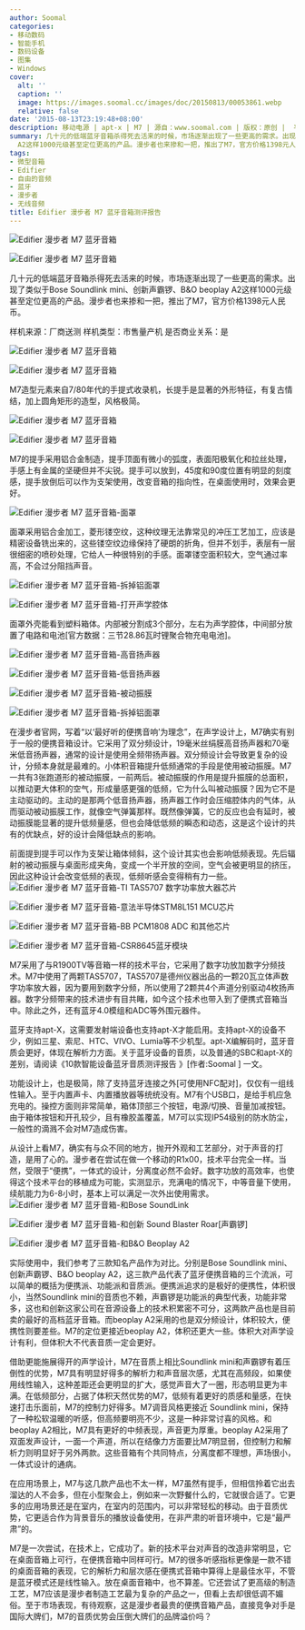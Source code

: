 ```yaml
---
author: Soomal
categories:
- 移动数码
- 智能手机
- 数码设备
- 图集
- Windows
cover:
  alt: ''
  caption: ''
  image: https://images.soomal.cc/images/doc/20150813/00053861.webp
  relative: false
date: '2015-08-13T23:19:48+08:00'
description: 移动电源 | apt-x | M7 | 源自：www.soomal.com | 版权：原创 |  平均/总评分：08.96/699
summary: 几十元的低端蓝牙音箱杀得死去活来的时候，市场逐渐出现了一些更高的需求。出现了类似于Bose Soundlink mini、创新声霸锣、B&O beoplay
  A2这样1000元级甚至定位更高的产品。漫步者也来掺和一把，推出了M7，官方价格1398元人民币
tags:
- 微型音箱
- Edifier
- 自由的音频
- 蓝牙
- 漫步者
- 无线音频
title: Edifier 漫步者 M7 蓝牙音箱测评报告
---
```


![Edifier 漫步者 M7 蓝牙音箱](https://images.soomal.cc/images/doc/20150804/00053626_01.webp)



![Edifier 漫步者 M7 蓝牙音箱](https://images.soomal.cc/images/doc/20150804/00053628_01.webp)



几十元的低端蓝牙音箱杀得死去活来的时候，市场逐渐出现了一些更高的需求。出现了类似于Bose Soundlink mini、创新声霸锣、B&O beoplay A2这样1000元级甚至定位更高的产品。漫步者也来掺和一把，推出了M7，官方价格1398元人民币。



样机来源：厂商送测
样机类型：市售量产机
是否商业关系：是



![Edifier 漫步者 M7 蓝牙音箱](https://images.soomal.cc/images/doc/20150813/00053855_01.webp)



![Edifier 漫步者 M7 蓝牙音箱](https://images.soomal.cc/images/doc/20150813/00053859_01.webp)



M7造型元素来自7/80年代的手提式收录机，长提手是显著的外形特征，有复古情结，加上圆角矩形的造型，风格极简。



![Edifier 漫步者 M7 蓝牙音箱](https://images.soomal.cc/images/doc/20150813/00053857_01.webp)



![Edifier 漫步者 M7 蓝牙音箱](https://images.soomal.cc/images/doc/20150813/00053856_01.webp)



M7的提手采用铝合金制造，提手顶面有微小的弧度，表面阳极氧化和拉丝处理，手感上有金属的坚硬但并不尖锐。提手可以放到，45度和90度位置有明显的刻度感，提手放倒后可以作为支架使用，改变音箱的指向性，在桌面使用时，效果会更好。



![Edifier 漫步者 M7 蓝牙音箱-面罩](https://images.soomal.cc/images/doc/20150813/00053860.webp)



面罩采用铝合金加工，菱形镂空纹，这种纹理无法靠常见的冲压工艺加工，应该是精密设备铣出来的，这些镂空纹边缘保持了硬朗的折角，但并不划手，表层有一层很细密的喷砂处理，它给人一种很特别的手感。面罩镂空面积较大，空气通过率高，不会过分阻挡声音。



![Edifier 漫步者 M7 蓝牙音箱-拆掉铝面罩](https://images.soomal.cc/images/doc/20150804/00053635_01.webp)



![Edifier 漫步者 M7 蓝牙音箱-打开声学腔体](https://images.soomal.cc/images/doc/20150804/00053641_01.webp)



面罩外壳能看到塑料箱体。内部被分割成3个部分，左右为声学腔体，中间部分放置了电路和电池[官方数据：三节28.86瓦时锂聚合物充电电池]。



![Edifier 漫步者 M7 蓝牙音箱-高音扬声器](https://images.soomal.cc/images/doc/20150804/00053639_01.webp)



![Edifier 漫步者 M7 蓝牙音箱-低音扬声器](https://images.soomal.cc/images/doc/20150804/00053638_01.webp)



![Edifier 漫步者 M7 蓝牙音箱-被动振膜](https://images.soomal.cc/images/doc/20150804/00053637_01.webp)



![Edifier 漫步者 M7 蓝牙音箱-拆掉铝面罩](https://images.soomal.cc/images/doc/20150804/00053636_01.webp)



在漫步者官网，写着“以‘最好听的便携音响’为理念”，在声学设计上，M7确实有别于一般的便携音箱设计。它采用了双分频设计，19毫米丝绢膜高音扬声器和70毫米低音扬声器，通常的设计是使用全频带扬声器。双分频设计会导致更复杂的设计，分频本身就是最难的。小体积音箱提升低频通常的手段是使用被动振膜。M7一共有3张跑道形的被动振膜，一前两后。被动振膜的作用是提升振膜的总面积，以推动更大体积的空气，形成量感更强的低频，它为什么叫被动振膜？因为它不是主动驱动的。主动的是那两个低音扬声器，扬声器工作时会压缩腔体内的气体，从而驱动被动振膜工作，就像空气弹簧那样。既然像弹簧，它的反应也会有延时，被动振膜能显著的提升低频量感，但也会降低低频的瞬态和动态，这是这个设计的共有的优缺点，好的设计会降低缺点的影响。

前面提到提手可以作为支架让箱体倾斜，这个设计其实也会影响低频表现。先后辐射的被动振膜与桌面形成夹角，变成一个半开放的空间，空气会被更明显的挤压，因此这种设计会改变低频的表现，低频听感会变得稍有力一些。
![Edifier 漫步者 M7 蓝牙音箱-TI TAS5707 数字功率放大器芯片](https://images.soomal.cc/images/doc/20150804/00053645_01.webp)




![Edifier 漫步者 M7 蓝牙音箱-意法半导体STM8L151 MCU芯片](https://images.soomal.cc/images/doc/20150804/00053646_01.webp)




![Edifier 漫步者 M7 蓝牙音箱-BB PCM1808 ADC 和其他芯片](https://images.soomal.cc/images/doc/20150804/00053648_01.webp)




![Edifier 漫步者 M7 蓝牙音箱-CSR8645蓝牙模块](https://images.soomal.cc/images/doc/20150804/00053643_01.webp)




M7采用了与R1900TV等音箱一样的技术平台，它采用了数字功放加数字分频技术。M7中使用了两颗TAS5707，TAS5707是德州仪器出品的一颗20瓦立体声数字功率放大器，因为要用到数字分频，所以使用了2颗共4个声道分别驱动4枚扬声器。数字分频带来的技术进步有目共睹，如今这个技术也带入到了便携式音箱当中。除此之外，还有蓝牙4.0模组和ADC等外围元器件。

蓝牙支持apt-X，这需要发射端设备也支持apt-X才能启用。支持apt-X的设备不少，例如三星、索尼、HTC、VIVO、Lumia等不少机型。apt-X编解码时，蓝牙音质会更好，体现在解析力方面。关于蓝牙设备的音质，以及普通的SBC和apt-X的差别，请阅读《10款智能设备蓝牙音质测评报告 》[作者:Soomal ]
一文。


功能设计上，也是极简，除了支持蓝牙连接之外[可使用NFC配对]，仅仅有一组线性输入。至于内置声卡、内置播放器等统统没有。M7有个USB口，是给手机应急充电的。操控方面则非常简单，箱体顶部三个按钮，电源/切换、音量加减按钮。由于箱体按钮和开孔较少，且有橡胶盖覆盖，M7可以实现IP54级别的防水防尘，一般性的滴溅不会对M7造成伤害。

从设计上看M7，确实有与众不同的地方，抛开外观和工艺部分，对于声音的打造，是用了心的。漫步者在尝试在做一个移动的R1x00，技术平台完全一样。当然，受限于“便携”，一体式的设计，分离度必然不会好。数字功放的高效率，也使得这个技术平台的移植成为可能，实测显示，充满电的情况下，中等音量下使用，续航能力为6-8小时，基本上可以满足一次外出使用需求。
![Edifier 漫步者 M7 蓝牙音箱-和Bose SoundLink](https://images.soomal.cc/images/doc/20150804/00053633_01.webp)




![Edifier 漫步者 M7 蓝牙音箱-和创新 Sound Blaster Roar[声霸锣]](https://images.soomal.cc/images/doc/20150804/00053634_01.webp)




![Edifier 漫步者 M7 蓝牙音箱-和B&O Beoplay A2](https://images.soomal.cc/images/doc/20150813/00053851_01.webp)




实际使用中，我们参考了三款知名产品作为对比。分别是Bose Soundlink mini、创新声霸锣、B&O beoplay A2，这三款产品代表了蓝牙便携音箱的三个流派，可以简单的概括为便携派、功能派和音质派。便携派追求的是极好的便携性，体积很小，当然Soundlink mini的音质也不赖，声霸锣是功能派的典型代表，功能非常多，这也和创新这家公司在音源设备上的技术积累密不可分，这两款产品也是目前卖的最好的高档蓝牙音箱。而beoplay A2采用的也是双分频设计，体积较大，便携性则要差些。M7的定位更接近beoplay A2，体积还更大一些。体积大对声学设计有利，但体积大不代表音质一定会更好。

借助更能施展得开的声学设计，M7在音质上相比Soundlink mini和声霸锣有着压倒性的优势，M7具有明显好得多的解析力和声音层次感，尤其在高频段，如果使用线性输入，这种差距还会更明显的扩大，感觉声音大了一圈，形态明显更为丰满。在低频部分，占据了体积天然优势的M7，低频有着更好的质感和量感，在快速打击乐面前，M7的控制力好得多。M7调音风格更接近 Soundlink mini，保持了一种松软温暖的听感，但高频要明亮不少，这是一种非常讨喜的风格。和beoplay A2相比，M7具有更好的中频表现，声音更为厚重。beoplay A2采用了双面发声设计，一面一个声道，所以在结像力方面要比M7明显弱，但控制力和解析力则明显好于另外两款。这些音箱有个共同特点，分离度都不理想，声场很小，一体式设计的通病。

在应用场景上，M7与这几款产品也不太一样，M7虽然有提手，但相信拎着它出去溜达的人不会多，但在小型聚会上，例如来一次野餐什么的，它就很合适了。它更多的应用场景还是在室内，在室内的范围内，可以非常轻松的移动。由于音质优势，它更适合作为背景音乐的播放设备使用，在非严肃的听音环境中，它是“最严肃”的。

M7是一次尝试，在技术上，它成功了。新的技术平台对声音的改造非常明显，它在桌面音箱上可行，在便携音箱中同样可行。M7的很多听感指标更像是一款不错的桌面音箱的表现，它的解析力和层次感在便携式音箱中算得上是最佳水平，不管是蓝牙模式还是线性输入。放在桌面音箱中，也不算差。它还尝试了更高级的制造工艺，M7应该是漫步者制造工艺最为复杂的产品之一，但看上去却很低调不媚俗。至于市场表现，有待观察，这是漫步者最贵的便携音箱产品，直接竞争对手是国际大牌们，M7的音质优势会压倒大牌们的品牌溢价吗？